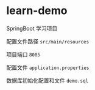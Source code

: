 # learn-demo
SpringBoot 学习项目

配置文件路径 `src/main/resources`

项目端口 `8085`

配置文件 `application.properties`

数据库初始化配置和文件 `demo.sql`
